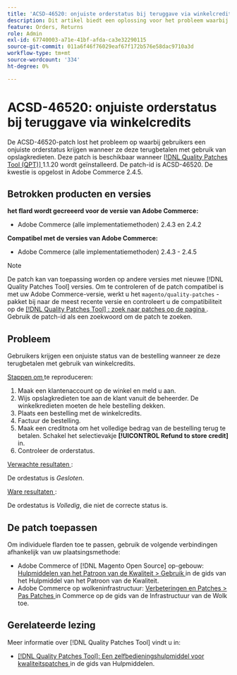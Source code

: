 ```yaml
---
title: 'ACSD-46520: onjuiste orderstatus bij teruggave via winkelcredits'
description: Dit artikel biedt een oplossing voor het probleem waarbij gebruikers een onjuiste orderstatus krijgen wanneer ze deze terugbetalen met gebruik van winkelcredits.
feature: Orders, Returns
role: Admin
exl-id: 67740003-a71e-41bf-afda-ca3e32290115
source-git-commit: 011a6f46f76029eaf67f172b576e58dac9710a3d
workflow-type: tm+mt
source-wordcount: '334'
ht-degree: 0%

---
```


# ACSD-46520: onjuiste orderstatus bij teruggave via winkelcredits

De ACSD-46520-patch lost het probleem op waarbij gebruikers een onjuiste orderstatus krijgen wanneer ze deze terugbetalen met gebruik van opslagkredieten. Deze patch is beschikbaar wanneer [[!DNL Quality Patches Tool (QPT)] ](https://experienceleague.adobe.com/en/docs/commerce-operations/tools/quality-patches-tool/quality-patches-tool-to-self-serve-quality-patches) 1.1.20 wordt geïnstalleerd. De patch-id is ACSD-46520. De kwestie is opgelost in Adobe Commerce 2.4.5.

## Betrokken producten en versies

**het flard wordt gecreeerd voor de versie van Adobe Commerce:**

* Adobe Commerce (alle implementatiemethoden) 2.4.3 en 2.4.2

**Compatibel met de versies van Adobe Commerce:**

* Adobe Commerce (alle implementatiemethoden) 2.4.3 - 2.4.5

>[!NOTE]
>
>De patch kan van toepassing worden op andere versies met nieuwe [!DNL Quality Patches Tool] versies. Om te controleren of de patch compatibel is met uw Adobe Commerce-versie, werkt u het `magento/quality-patches` -pakket bij naar de meest recente versie en controleert u de compatibiliteit op de [[!DNL Quality Patches Tool] : zoek naar patches op de pagina ](https://experienceleague.adobe.com/tools/commerce-quality-patches/index.html) . Gebruik de patch-id als een zoekwoord om de patch te zoeken.

## Probleem

Gebruikers krijgen een onjuiste status van de bestelling wanneer ze deze terugbetalen met gebruik van winkelcredits.

<u> Stappen om </u> te reproduceren:

1. Maak een klantenaccount op de winkel en meld u aan.
1. Wijs opslagkredieten toe aan de klant vanuit de beheerder. De winkelkredieten moeten de hele bestelling dekken.
1. Plaats een bestelling met de winkelcredits.
1. Factuur de bestelling.
1. Maak een creditnota om het volledige bedrag van de bestelling terug te betalen.
Schakel het selectievakje **[!UICONTROL Refund to store credit]** in.
1. Controleer de orderstatus.

<u> Verwachte resultaten </u>:

De ordestatus is *Gesloten*.

<u> Ware resultaten </u>:

De ordestatus is *Volledig*, die niet de correcte status is.

## De patch toepassen

Om individuele flarden toe te passen, gebruik de volgende verbindingen afhankelijk van uw plaatsingsmethode:

* Adobe Commerce of [!DNL Magento Open Source] op-gebouw: [ Hulpmiddelen van het Patroon van de Kwaliteit > Gebruik ](/help/tools/quality-patches-tool/usage.md) in de gids van het Hulpmiddel van het Patroon van de Kwaliteit.
* Adobe Commerce op wolkeninfrastructuur: [ Verbeteringen en Patches > Pas Patches ](https://experienceleague.adobe.com/docs/commerce-cloud-service/user-guide/develop/upgrade/apply-patches.html) in Commerce op de gids van de Infrastructuur van de Wolk toe.

## Gerelateerde lezing

Meer informatie over [!DNL Quality Patches Tool] vindt u in:

* [[!DNL Quality Patches Tool]: Een zelfbedieningshulpmiddel voor kwaliteitspatches ](/help/tools/quality-patches-tool/quality-patches-tool-to-self-serve-quality-patches.md) in de gids van Hulpmiddelen.
